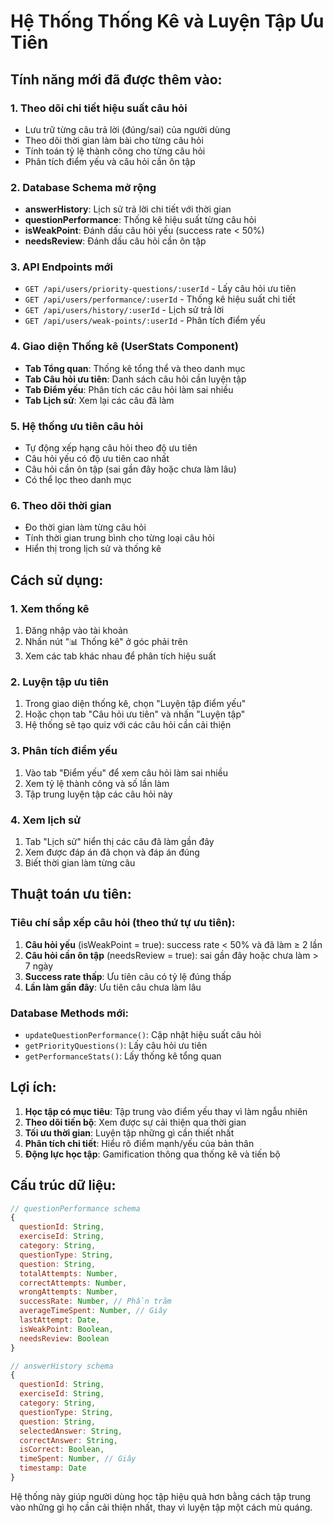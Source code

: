 # Hệ Thống Thống Kê và Luyện Tập Ưu Tiên

## Tính năng mới đã được thêm vào:

### 1. **Theo dõi chi tiết hiệu suất câu hỏi**
- Lưu trữ từng câu trả lời (đúng/sai) của người dùng
- Theo dõi thời gian làm bài cho từng câu hỏi
- Tính toán tỷ lệ thành công cho từng câu hỏi
- Phân tích điểm yếu và câu hỏi cần ôn tập

### 2. **Database Schema mở rộng**
- **answerHistory**: Lịch sử trả lời chi tiết với thời gian
- **questionPerformance**: Thống kê hiệu suất từng câu hỏi
- **isWeakPoint**: Đánh dấu câu hỏi yếu (success rate < 50%)
- **needsReview**: Đánh dấu câu hỏi cần ôn tập

### 3. **API Endpoints mới**
- `GET /api/users/priority-questions/:userId` - Lấy câu hỏi ưu tiên
- `GET /api/users/performance/:userId` - Thống kê hiệu suất chi tiết
- `GET /api/users/history/:userId` - Lịch sử trả lời
- `GET /api/users/weak-points/:userId` - Phân tích điểm yếu

### 4. **Giao diện Thống kê (UserStats Component)**
- **Tab Tổng quan**: Thống kê tổng thể và theo danh mục
- **Tab Câu hỏi ưu tiên**: Danh sách câu hỏi cần luyện tập
- **Tab Điểm yếu**: Phân tích các câu hỏi làm sai nhiều
- **Tab Lịch sử**: Xem lại các câu đã làm

### 5. **Hệ thống ưu tiên câu hỏi**
- Tự động xếp hạng câu hỏi theo độ ưu tiên
- Câu hỏi yếu có độ ưu tiên cao nhất
- Câu hỏi cần ôn tập (sai gần đây hoặc chưa làm lâu)
- Có thể lọc theo danh mục

### 6. **Theo dõi thời gian**
- Đo thời gian làm từng câu hỏi
- Tính thời gian trung bình cho từng loại câu hỏi
- Hiển thị trong lịch sử và thống kê

## Cách sử dụng:

### 1. Xem thống kê
1. Đăng nhập vào tài khoản
2. Nhấn nút "📊 Thống kê" ở góc phải trên
3. Xem các tab khác nhau để phân tích hiệu suất

### 2. Luyện tập ưu tiên
1. Trong giao diện thống kê, chọn "Luyện tập điểm yếu"
2. Hoặc chọn tab "Câu hỏi ưu tiên" và nhấn "Luyện tập"
3. Hệ thống sẽ tạo quiz với các câu hỏi cần cải thiện

### 3. Phân tích điểm yếu
1. Vào tab "Điểm yếu" để xem câu hỏi làm sai nhiều
2. Xem tỷ lệ thành công và số lần làm
3. Tập trung luyện tập các câu hỏi này

### 4. Xem lịch sử
1. Tab "Lịch sử" hiển thị các câu đã làm gần đây
2. Xem được đáp án đã chọn và đáp án đúng
3. Biết thời gian làm từng câu

## Thuật toán ưu tiên:

### Tiêu chí sắp xếp câu hỏi (theo thứ tự ưu tiên):
1. **Câu hỏi yếu** (isWeakPoint = true): success rate < 50% và đã làm ≥ 2 lần
2. **Câu hỏi cần ôn tập** (needsReview = true): sai gần đây hoặc chưa làm > 7 ngày
3. **Success rate thấp**: Ưu tiên câu có tỷ lệ đúng thấp
4. **Lần làm gần đây**: Ưu tiên câu chưa làm lâu

### Database Methods mới:
- `updateQuestionPerformance()`: Cập nhật hiệu suất câu hỏi
- `getPriorityQuestions()`: Lấy câu hỏi ưu tiên
- `getPerformanceStats()`: Lấy thống kê tổng quan

## Lợi ích:

1. **Học tập có mục tiêu**: Tập trung vào điểm yếu thay vì làm ngẫu nhiên
2. **Theo dõi tiến bộ**: Xem được sự cải thiện qua thời gian
3. **Tối ưu thời gian**: Luyện tập những gì cần thiết nhất
4. **Phân tích chi tiết**: Hiểu rõ điểm mạnh/yếu của bản thân
5. **Động lực học tập**: Gamification thông qua thống kê và tiến bộ

## Cấu trúc dữ liệu:

```javascript
// questionPerformance schema
{
  questionId: String,
  exerciseId: String,
  category: String,
  questionType: String,
  question: String,
  totalAttempts: Number,
  correctAttempts: Number,
  wrongAttempts: Number,
  successRate: Number, // Phần trăm
  averageTimeSpent: Number, // Giây
  lastAttempt: Date,
  isWeakPoint: Boolean,
  needsReview: Boolean
}

// answerHistory schema
{
  questionId: String,
  exerciseId: String,
  category: String,
  questionType: String,
  question: String,
  selectedAnswer: String,
  correctAnswer: String,
  isCorrect: Boolean,
  timeSpent: Number, // Giây
  timestamp: Date
}
```

Hệ thống này giúp người dùng học tập hiệu quả hơn bằng cách tập trung vào những gì họ cần cải thiện nhất, thay vì luyện tập một cách mù quáng.
